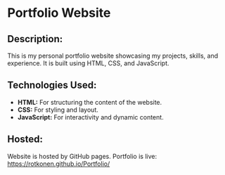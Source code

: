 # Portfolio Website

## Description:

This is my personal portfolio website showcasing my projects, skills, and experience. It is built using HTML, CSS, and JavaScript.

## Technologies Used:

- **HTML:** For structuring the content of the website.
- **CSS:** For styling and layout.
- **JavaScript:** For interactivity and dynamic content.

## Hosted:

Website is hosted by GitHub pages.
Portfolio is live: https://rotkonen.github.io/Portfolio/
